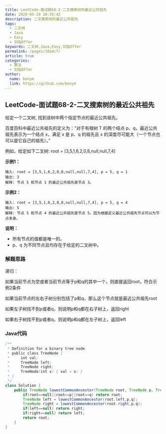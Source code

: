 ```yaml
---
title: LeetCode-面试题68-2-二叉搜索树的最近公共祖先
date: 2020-05-29 10:35:42
description: 二叉搜索树的最近公共祖先
tags: 
  - 二叉树
  - Java
  - Easy
  - 剑指Offer
keywords: 二叉树,Java,Easy,剑指Offer
permalink: /pages/10adcf/
article: true
categories: 
  - 算法
  - 剑指Offer
author: 
  name: benym
  link: https://github.com/benym
---
```


## LeetCode-面试题68-2-二叉搜索树的最近公共祖先

给定一个二叉树, 找到该树中两个指定节点的最近公共祖先。

百度百科中最近公共祖先的定义为：“对于有根树 T 的两个结点 p、q，最近公共祖先表示为一个结点 x，满足 x 是 p、q 的祖先且 x 的深度尽可能大（一个节点也可以是它自己的祖先）。”

例如，给定如下二叉树:  root = [3,5,1,6,2,0,8,null,null,7,4]

 <!--more-->

**示例1：**

```
输入: root = [3,5,1,6,2,0,8,null,null,7,4], p = 5, q = 1
输出: 3
解释: 节点 5 和节点 1 的最近公共祖先是节点 3。
```

**示例2：**

```
输入: root = [3,5,1,6,2,0,8,null,null,7,4], p = 5, q = 4
输出: 5
解释: 节点 5 和节点 4 的最近公共祖先是节点 5。因为根据定义最近公共祖先节点可以为节点本身。
```

**说明：**

- 所有节点的值都是唯一的。
- p、q 为不同节点且均存在于给定的二叉树中。

### 解题思路

递归：

如果当前节点为空或者当前节点等于p和q的其中一个，则直接返回root，符合示例2条件

如果当前节点的左右子树分别包括了p和q，那么这个节点就是最近公共祖先root

如果左子树找不到p或者q，则说明p和q都在右子树上，返回right

如果右子树找不到p或者q，则说明p和q都在左子树上，返回left

### Java代码

```java
/**
 * Definition for a binary tree node.
 * public class TreeNode {
 *     int val;
 *     TreeNode left;
 *     TreeNode right;
 *     TreeNode(int x) { val = x; }
 * }
 */
class Solution {
    public TreeNode lowestCommonAncestor(TreeNode root, TreeNode p, TreeNode q) {
        if(root==null||root==p||root==q) return root;
        TreeNode left = lowestCommonAncestor(root.left,p,q);
        TreeNode right = lowestCommonAncestor(root.right,p,q);
        if(left==null) return right;
        if(right==null) return left;
        return root;
    }
}
```


